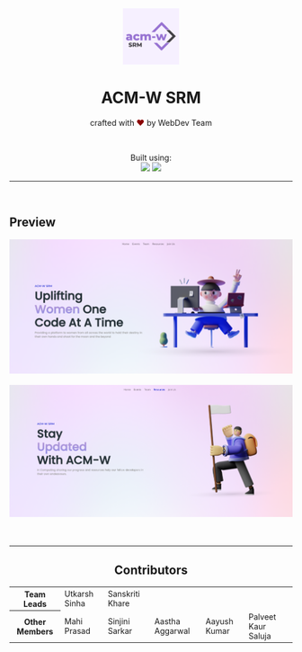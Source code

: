 <div align="center">
<img src="assets/acm.png" height="100">
</div>
<h1 align="center"> ACM-W SRM </h1> 



<p align="center">
crafted with <span style="color: #8b0000;">&hearts;</span> by WebDev Team
</p>

<br>

<p align="center">
Built using:
<br> 
   <img src="https://external-content.duckduckgo.com/iu/?u=https%3A%2F%2Fwww.pikpng.com%2Fpngl%2Fm%2F150-1506141_html-css-and-javascript-logo-html5-css3-js.png&f=1&nofb=1" height="30" />
    <img src="https://img.shields.io/badge/Visual_Studio_Code-0078D4?style=for-the-badge&logo=visual%20studio%20code&logoColor=white" /> 
</p>


<hr>
<br>

## Preview

<div align="center">
<a href="https://srm-acm-women.github.io/ACM-W-website/" target="_blank"> <img alt="home-page" src="assets/homepage-ss.png" /> </a>
<br> <br>
<a href="https://srm-acm-women.github.io/ACM-W-website/news.html" target="_blank"> <img alt="resources-page" src="assets\resources-ss.png" /></a>
<br>
<br>
<br>
<hr>

## Contributors

<table>

<tr>
<th>Team Leads</th>
<td>Utkarsh Sinha</td>
<td>Sanskriti Khare</td>
</tr>

<tr>
<th>Other Members</th>
<td>Mahi Prasad</td>
<td>Sinjini Sarkar</td>
<td>Aastha Aggarwal</td>
<td>Aayush Kumar</td>
<td>Palveet Kaur Saluja</td>
</tr>

</table>
